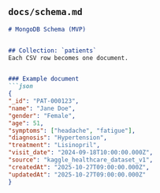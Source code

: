 
## `docs/schema.md`
```markdown
# MongoDB Schema (MVP)


## Collection: `patients`
Each CSV row becomes one document.


### Example document
```json
{
"_id": "PAT-000123",
"name": "Jane Doe",
"gender": "Female",
"age": 51,
"symptoms": ["headache", "fatigue"],
"diagnosis": "Hypertension",
"treatment": "Lisinopril",
"visit_date": "2024-09-18T10:00:00.000Z",
"source": "kaggle_healthcare_dataset_v1",
"createdAt": "2025-10-27T09:00:00.000Z",
"updatedAt": "2025-10-27T09:00:00.000Z"
}